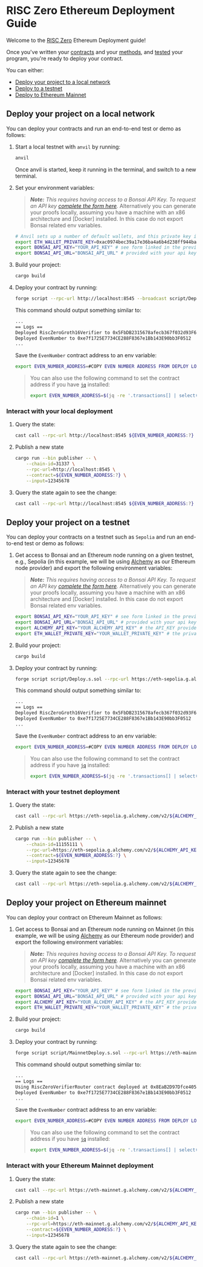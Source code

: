# RISC Zero Ethereum Deployment Guide

Welcome to the [RISC Zero] Ethereum Deployment guide!

Once you've written your [contracts] and your [methods], and [tested] your program, you're ready to deploy your contract.

You can either:

- [Deploy your project to a local network]
- [Deploy to a testnet]
- [Deploy to Ethereum Mainnet]

## Deploy your project on a local network

You can deploy your contracts and run an end-to-end test or demo as follows:

1. Start a local testnet with `anvil` by running:

    ```bash
    anvil
    ```

    Once anvil is started, keep it running in the terminal, and switch to a new terminal.

2. Set your environment variables:
    > ***Note:*** *This requires having access to a Bonsai API Key. To request an API key [complete the form here](https://bonsai.xyz/apply).*
    > Alternatively you can generate your proofs locally, assuming you have a machine with an x86 architecture and [Docker] installed. In this case do not export Bonsai related env variables.

    ```bash
    # Anvil sets up a number of default wallets, and this private key is one of them.
    export ETH_WALLET_PRIVATE_KEY=0xac0974bec39a17e36ba4a6b4d238ff944bacb478cbed5efcae784d7bf4f2ff80
    export BONSAI_API_KEY="YOUR_API_KEY" # see form linked in the previous section
    export BONSAI_API_URL="BONSAI_API_URL" # provided with your api key
    ```

3. Build your project:

    ```bash
    cargo build
    ```

4. Deploy your contract by running:

    ```bash
    forge script --rpc-url http://localhost:8545 --broadcast script/Deploy.s.sol
    ```

    This command should output something similar to:

    ```bash
    ...
    == Logs ==
    Deployed RiscZeroGroth16Verifier to 0x5FbDB2315678afecb367f032d93F642f64180aa3
    Deployed EvenNumber to 0xe7f1725E7734CE288F8367e1Bb143E90bb3F0512
    ...
    ```

    Save the `EvenNumber` contract address to an env variable:

    ```bash
    export EVEN_NUMBER_ADDRESS=#COPY EVEN NUMBER ADDRESS FROM DEPLOY LOGS
    ```

    > You can also use the following command to set the contract address if you have [`jq`][jq] installed:
    >
    > ```bash
    > export EVEN_NUMBER_ADDRESS=$(jq -re '.transactions[] | select(.contractName == "EvenNumber") | .contractAddress' ./broadcast/Deploy.s.sol/31337/run-latest.json)
    > ```

### Interact with your local deployment

1. Query the state:

    ```bash
    cast call --rpc-url http://localhost:8545 ${EVEN_NUMBER_ADDRESS:?} 'get()(uint256)'
    ```

2. Publish a new state

    ```bash
    cargo run --bin publisher -- \
        --chain-id=31337 \
        --rpc-url=http://localhost:8545 \
        --contract=${EVEN_NUMBER_ADDRESS:?} \
        --input=12345678
    ```

3. Query the state again to see the change:

    ```bash
    cast call --rpc-url http://localhost:8545 ${EVEN_NUMBER_ADDRESS:?} 'get()(uint256)'
    ```

## Deploy your project on a testnet

You can deploy your contracts on a testnet such as `Sepolia` and run an end-to-end test or demo as follows:

1. Get access to Bonsai and an Ethereum node running on a given testnet, e.g., Sepolia (in this example, we will be using [Alchemy](https://www.alchemy.com/) as our Ethereum node provider) and export the following environment variables:
    > ***Note:*** *This requires having access to a Bonsai API Key. To request an API key [complete the form here](https://bonsai.xyz/apply).*
    > Alternatively you can generate your proofs locally, assuming you have a machine with an x86 architecture and [Docker] installed. In this case do not export Bonsai related env variables.

    ```bash
    export BONSAI_API_KEY="YOUR_API_KEY" # see form linked in the previous section
    export BONSAI_API_URL="BONSAI_API_URL" # provided with your api key
    export ALCHEMY_API_KEY="YOUR_ALCHEMY_API_KEY" # the API_KEY provided with an alchemy account
    export ETH_WALLET_PRIVATE_KEY="YOUR_WALLET_PRIVATE_KEY" # the private hex-encoded key of your Sepolia testnet wallet
    ```

2. Build your project:

    ```bash
    cargo build
    ```

3. Deploy your contract by running:

    ```bash
    forge script script/Deploy.s.sol --rpc-url https://eth-sepolia.g.alchemy.com/v2/${ALCHEMY_API_KEY:?} --broadcast
    ```

     This command should output something similar to:

    ```bash
    ...
    == Logs ==
    Deployed RiscZeroGroth16Verifier to 0x5FbDB2315678afecb367f032d93F642f64180aa3
    Deployed EvenNumber to 0xe7f1725E7734CE288F8367e1Bb143E90bb3F0512
    ...
    ```

    Save the `EvenNumber` contract address to an env variable:

    ```bash
    export EVEN_NUMBER_ADDRESS=#COPY EVEN NUMBER ADDRESS FROM DEPLOY LOGS
    ```

    > You can also use the following command to set the contract address if you have [`jq`][jq] installed:
    >
    > ```bash
    > export EVEN_NUMBER_ADDRESS=$(jq -re '.transactions[] | select(.contractName == "EvenNumber") | .contractAddress' ./broadcast/Deploy.s.sol/11155111/run-latest.json)
    > ```

### Interact with your testnet deployment

1. Query the state:

    ```bash
    cast call --rpc-url https://eth-sepolia.g.alchemy.com/v2/${ALCHEMY_API_KEY:?} ${EVEN_NUMBER_ADDRESS:?} 'get()(uint256)'
    ```

2. Publish a new state

    ```bash
    cargo run --bin publisher -- \
        --chain-id=11155111 \
        --rpc-url=https://eth-sepolia.g.alchemy.com/v2/${ALCHEMY_API_KEY:?} \
        --contract=${EVEN_NUMBER_ADDRESS:?} \
        --input=12345678
    ```

3. Query the state again to see the change:

    ```bash
    cast call --rpc-url https://eth-sepolia.g.alchemy.com/v2/${ALCHEMY_API_KEY:?} ${EVEN_NUMBER_ADDRESS:?} 'get()(uint256)'
    ```

## Deploy your project on Ethereum mainnet

You can deploy your contract on Ethereum Mainnet as follows:

1. Get access to Bonsai and an Ethereum node running on Mainnet (in this example, we will be using [Alchemy](https://www.alchemy.com/) as our Ethereum node provider) and export the following environment variables:
    > ***Note:*** *This requires having access to a Bonsai API Key. To request an API key [complete the form here](https://bonsai.xyz/apply).*
    > Alternatively you can generate your proofs locally, assuming you have a machine with an x86 architecture and [Docker] installed. In this case do not export Bonsai related env variables.

    ```bash
    export BONSAI_API_KEY="YOUR_API_KEY" # see form linked in the previous section
    export BONSAI_API_URL="BONSAI_API_URL" # provided with your api key
    export ALCHEMY_API_KEY="YOUR_ALCHEMY_API_KEY" # the API_KEY provided with an alchemy account
    export ETH_WALLET_PRIVATE_KEY="YOUR_WALLET_PRIVATE_KEY" # the private hex-encoded key of your Sepolia testnet wallet
    ```

2. Build your project:

    ```bash
    cargo build
    ```

3. Deploy your contract by running:

    ```bash
    forge script script/MainnetDeploy.s.sol --rpc-url https://eth-mainnet.g.alchemy.com/v2/${ALCHEMY_API_KEY:?} --broadcast
    ```

     This command should output something similar to:

    ```bash
    ...
    == Logs ==
    Using RiscZeroVerifierRouter contract deployed at 0x8EaB2D97Dfce405A1692a21b3ff3A172d593D319
    Deployed EvenNumber to 0xe7f1725E7734CE288F8367e1Bb143E90bb3F0512
    ...
    ```

    Save the `EvenNumber` contract address to an env variable:

    ```bash
    export EVEN_NUMBER_ADDRESS=#COPY EVEN NUMBER ADDRESS FROM DEPLOY LOGS
    ```

    > You can also use the following command to set the contract address if you have [`jq`][jq] installed:
    >
    > ```bash
    > export EVEN_NUMBER_ADDRESS=$(jq -re '.transactions[] | select(.contractName == "EvenNumber") | .contractAddress' ./broadcast/MainnetDeploy.s.sol/1/run-latest.json)
    > ```

### Interact with your Ethereum Mainnet deployment

1. Query the state:

    ```bash
    cast call --rpc-url https://eth-mainnet.g.alchemy.com/v2/${ALCHEMY_API_KEY:?} ${EVEN_NUMBER_ADDRESS:?} 'get()(uint256)'
    ```

2. Publish a new state

    ```bash
    cargo run --bin publisher -- \
        --chain-id=1 \
        --rpc-url=https://eth-mainnet.g.alchemy.com/v2/${ALCHEMY_API_KEY:?} \
        --contract=${EVEN_NUMBER_ADDRESS:?} \
        --input=12345678
    ```

3. Query the state again to see the change:

    ```bash
    cast call --rpc-url https://eth-mainnet.g.alchemy.com/v2/${ALCHEMY_API_KEY:?} ${EVEN_NUMBER_ADDRESS:?} 'get()(uint256)'
    ```

[Deploy to Ethereum Mainnet]: #deploy-your-project-on-ethereum-mainnet
[Deploy to a testnet]: #deploy-your-project-on-a-testnet
[Deploy your project to a local network]: #deploy-your-project-on-a-local-network
[RISC Zero]: https://www.risczero.com/
[contracts]: ./contracts/
[jq]: https://jqlang.github.io/jq/
[methods]: ./methods/
[tested]: ./README.md#run-the-tests
